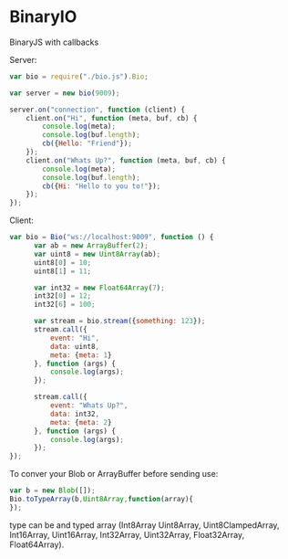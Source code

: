 # BinaryIO
BinaryJS with callbacks 

Server:
```javascript
var bio = require("./bio.js").Bio;

var server = new bio(9009);

server.on("connection", function (client) {
    client.on("Hi", function (meta, buf, cb) {
        console.log(meta);
        console.log(buf.length);
        cb({Hello: "Friend"});
    });
    client.on("Whats Up?", function (meta, buf, cb) {
        console.log(meta);
        console.log(buf.length);
        cb({Hi: "Hello to you to!"});
    });
});
```
Client:
```javascript
var bio = Bio("ws://localhost:9009", function () {
      var ab = new ArrayBuffer(2);
      var uint8 = new Uint8Array(ab);
      uint8[0] = 10;
      uint8[1] = 11;

      var int32 = new Float64Array(7);
      int32[0] = 12;
      int32[6] = 100;

      var stream = bio.stream({something: 123});
      stream.call({
          event: "Hi",
          data: uint8,
          meta: {meta: 1}
      }, function (args) {
          console.log(args);
      });

      stream.call({
          event: "Whats Up?",
          data: int32,
          meta: {meta: 2}
      }, function (args) {
          console.log(args);
      });
});
```

To conver your Blob or ArrayBuffer before sending use:
```javascript
var b = new Blob([]);
Bio.toTypeArray(b,Uint8Array,function(array){
});
```
type can be and typed array (Int8Array
Uint8Array, Uint8ClampedArray, Int16Array, Uint16Array, Int32Array, Uint32Array, Float32Array, Float64Array).
